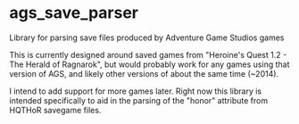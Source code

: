 # ags_save_parser
Library for parsing save files produced by Adventure Game Studios games

This is currently designed around saved games from "Heroine's Quest 1.2 - The Herald of Ragnarok", but would probably work for any games
using that version of AGS, and likely other versions of about the same time (~2014).  

I intend to add support for more games later.  Right now this library is intended specifically to aid in the parsing of the "honor" 
attribute from HQTHoR savegame files.
